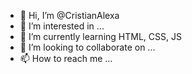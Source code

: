- 👋 Hi, I’m @CristianAlexa
- 👀 I’m interested in ...
- 🌱 I’m currently learning HTML, CSS, JS
- 💞️ I’m looking to collaborate on ...
- 📫 How to reach me ...

<!---
CristianAlexa/CristianAlexa is a ✨ special ✨ repository because its `README.md` (this file) appears on your GitHub profile.
You can click the Preview link to take a look at your changes.
--->
